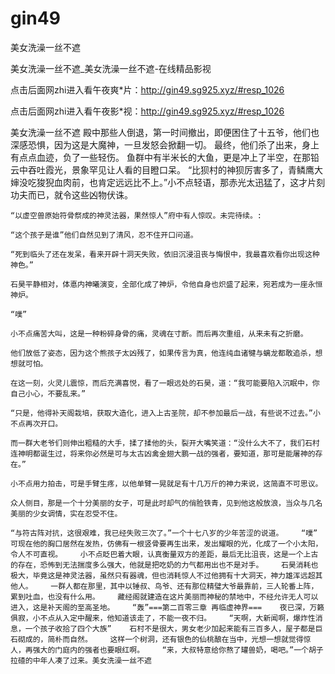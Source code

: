 # gin49
美女洗澡一丝不遮

美女洗澡一丝不遮_美女洗澡一丝不遮-在线精品影视

点击后面网zhi进入看午夜爽*片：http://gin49.sg925.xyz/#resp_1026

点击后面网zhi进入看午夜影*视：http://gin49.sg925.xyz/#resp_1026

美女洗澡一丝不遮    殿中那些人倒退，第一时间撤出，即便困住了十五爷，他们也深感恐惧，因为这是大魔神，一旦发怒会掀翻一切。    最终，他们杀了出来，身上有点点血迹，负了一些轻伤。    鱼群中有半米长的大鱼，更是冲上了半空，在那铅云中吞吐霞光，景象罕见让人看的目瞪口呆。    “比狈村的神狈厉害多了，青鳞鹰大婶没吃狻猊血肉前，也肯定远远比不上。”小不点轻语，那赤光太迅猛了，这才片刻功夫而已，就令这些凶物伏诛。

    “以虚空兽原始符骨祭成的神灵法器，果然惊人”府中有人惊叹。未完待续。:

    “这个孩子是谁”他们自然见到了清风，忍不住开口问道。

    “死到临头了还在发呆，看来开辟十洞天失败，依旧沉浸沮丧与悔恨中，我最喜欢看你出现这种神色。”

    石昊平静相对，体悳内神曦演变，全部化成了神炉，令他自身也炽盛了起来，宛若成为一座永恒神炉。

    “噗”

    小不点痛苦大叫，这是一种粉碎身骨的痛，灵魂在寸断。而后再次重组，从来未有之折磨。

    他们放低了姿态，因为这个熊孩子太凶残了，如果传言为真，他连纯血诸犍与螭龙都敢追杀，想想就可怕。

    在这一刻，火灵儿震惊，而后充满喜悦，看了一眼远处的石昊，道：“我可能要陷入沉眠中，你自己小心，不要乱来。”

    “只是，他得补天阁栽培，获取大造化，进入上古圣院，却不参加最后一战，有些说不过去。”小不点再次开口。

    而一群大老爷们则伸出粗糙的大手，揉了揉他的头，裂开大嘴笑道：“没什么大不了，我们石村连神明都诞生过，将来你必然是可与太古凶禽金翅大鹏一战的强者，要知道，那可是能屠神的存在。”

    小不点用力拍击，可是手臂生疼，以他单臂一晃就足有十几万斤的神力来说，这简直不可思议。

    众人侧目，那是一个十分美丽的女子，可是此时却气的俏脸铁青，见到他这般放浪，当众与几名美丽的少女调情，实在忍受不住。

    “与符古阵对抗，这很艰难，我已经失败三次了。”一个十七八岁的少年苦涩的说道。    “噗”    可现在他的胸口居然在发热，仿佛有一根竖骨要再生出来，发出耀眼的光，化成了一个小太阳，令人不可直视。    小不点眨巴着大眼，认真衡量双方的差距，最后无比沮丧，这是一个上古的存在，恐怖到无法揣度多么强大，他就是把吃奶的力气都用出也不是对手。    石昊消耗也极大，毕竟这是神灵法器，虽然只有器魂，但也消耗惊人不过他拥有十大洞天，神力雄浑远超其他人。    一群人都在那里，其中以锤叔、鸟爷、还有那位精璧大爷最靠前，三人轮番上阵，累到吐血，也没有什么用。    藏经阁就建造在这片美丽而神秘的禁地中，不经允许无人可以进入，这是补天阁的至高圣地。    “轰”===第二百零三章 再临虚神界===    夜已深，万籁俱寂，小不点从入定中醒来，他知道该走了，不能一夜不归。    “天啊，大新闻啊，爆炸性消息，一个孩子收拾了四个大族”    石村不是很大，男女老少加起来能有三百多人，屋子都是巨石砌成的，简朴而自然。    这样一个树洞，还有银色的仙桃酿在当中，光想一想就觉得惊人，再强大的门庭内的强者也要眼红啊。    “来，大叔特意给你熬了罐兽奶，喝吧。”一个胡子拉碴的中年人凑了过来。美女洗澡一丝不遮
